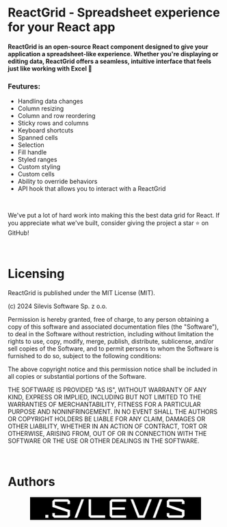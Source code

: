 # ReactGrid - Spreadsheet experience for your React app

#### ReactGrid is an open-source React component designed to give your application a spreadsheet-like experience. Whether you're displaying or editing data, ReactGrid offers a seamless, intuitive interface that feels just like working with Excel 🚀

<h3>Feutures:</h3>
<ul>
   <li>Handling data changes</li>
   <li>Column resizing</li>
   <li>Column and row reordering</li>
   <li>Sticky rows and columns</li>
   <li>Keyboard shortcuts</li>
   <li>Spanned cells</li>
   <li>Selection</li>
   <li>Fill handle</li>
   <li>Styled ranges</li>
   <li>Custom styling</li>
   <li>Custom cells</li>
   <li>Ability to override behaviors</li>
   <li>API hook that allows you to interact with a ReactGrid</li>
</ul>

&nbsp;

We've put a lot of hard work into making this the best data grid for React. If you appreciate what we've built, consider giving the project a star ⭐ on GitHub!

&nbsp;

# Licensing

ReactGrid is published under the MIT License (MIT).

(c) 2024 Silevis Software Sp. z o.o.

Permission is hereby granted, free of charge, to any person obtaining a copy of this software and associated documentation files (the "Software"), to deal in the Software without restriction, including without limitation the rights to use, copy, modify, merge, publish, distribute, sublicense, and/or sell copies of the Software, and to permit persons to whom the Software is furnished to do so, subject to the following conditions:

The above copyright notice and this permission notice shall be included in all copies or substantial portions of the Software.

THE SOFTWARE IS PROVIDED "AS IS", WITHOUT WARRANTY OF ANY KIND, EXPRESS OR IMPLIED, INCLUDING BUT NOT LIMITED TO THE WARRANTIES OF MERCHANTABILITY, FITNESS FOR A PARTICULAR PURPOSE AND NONINFRINGEMENT. IN NO EVENT SHALL THE AUTHORS OR COPYRIGHT HOLDERS BE LIABLE FOR ANY CLAIM, DAMAGES OR OTHER LIABILITY, WHETHER IN AN ACTION OF CONTRACT, TORT OR OTHERWISE, ARISING FROM, OUT OF OR IN CONNECTION WITH THE SOFTWARE OR THE USE OR OTHER DEALINGS IN THE SOFTWARE.

&nbsp;

# Authors

<div align="center">
  <a 
    href="https://www.silevis.com/?utm_source=github&utm_medium=reactgrdigit&utm_campaign=github" 
    target="_blank" 
    rel="noopener noreferrer"
  >
    <img src="public/silevis.png" alt="Silevis" width="400"/>
  </a>
</div>
